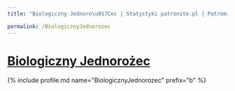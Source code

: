 ```yaml
---
title: "Biologiczny Jednoro\u017Cec | Statystyki patronite.pl | Patromierz"

permalink: /BiologicznyJednorozec
---
```


# [Biologiczny Jednorożec](https://patronite.pl/BiologicznyJednorozec)

{% include profile.md name="BiologicznyJednorozec" prefix="b" %}
